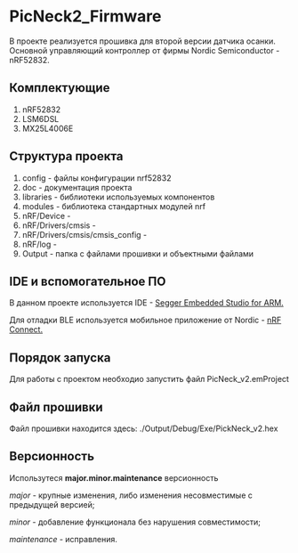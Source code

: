 # PicNeck2_Firmware
В проекте реализуется прошивка для второй версии датчика осанки.
Основной управляющий контроллер от фирмы Nordic Semiconductor - nRF52832.

## Комплектующие
1. nRF52832
2. LSM6DSL
3. MX25L4006E

## Структура проекта
1. config - файлы конфигурации nrf52832
2. doc - документация проекта
3. libraries - библиотеки используемых компонентов
4. modules - библиотека стандартных модулей nrf
6. nRF/Device - 
7. nRF/Drivers/cmsis - 
8. nRF/Drivers/cmsis/cmsis_config - 
8. nRF/log -
9. Output - папка с файлами прошивки и объектными файлами

## IDE и вспомогательное ПО
В данном проекте используется IDE - [Segger Embedded Studio for ARM.](ttps://www.segger.com/downloads/embedded-studio/)

Для отладки BLE используется мобильное приложение от Nordic - [nRF Connect.](https://play.google.com/store/apps/details?id=no.nordicsemi.android.mcp)

## Порядок запуска
Для работы с проектом необходио запустить файл PicNeck_v2.emProject

## Файл прошивки
Файл прошивки находится здесь: ./Output/Debug/Exe/PickNeck_v2.hex

## Версионность
Использутеся **major.minor.maintenance** версионность

*major* - крупные изменения, либо изменения несовместимые с предыдущей версией;

*minor* - добавление функционала без нарушения совместимости;

*maintenance* - исправления.
